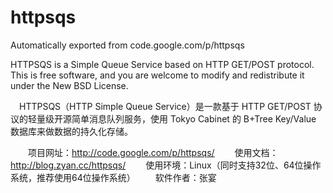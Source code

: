 # httpsqs
Automatically exported from code.google.com/p/httpsqs

HTTPSQS is a Simple Queue Service based on HTTP GET/POST protocol.
This is free software, and you are welcome to modify and redistribute it under the New BSD License.

　HTTPSQS（HTTP Simple Queue Service）是一款基于 HTTP GET/POST 协议的轻量级开源简单消息队列服务，使用 Tokyo Cabinet 的 B+Tree Key/Value 数据库来做数据的持久化存储。

　　项目网址：http://code.google.com/p/httpsqs/
　　使用文档：http://blog.zyan.cc/httpsqs/
　　使用环境：Linux（同时支持32位、64位操作系统，推荐使用64位操作系统）
　　软件作者：张宴
